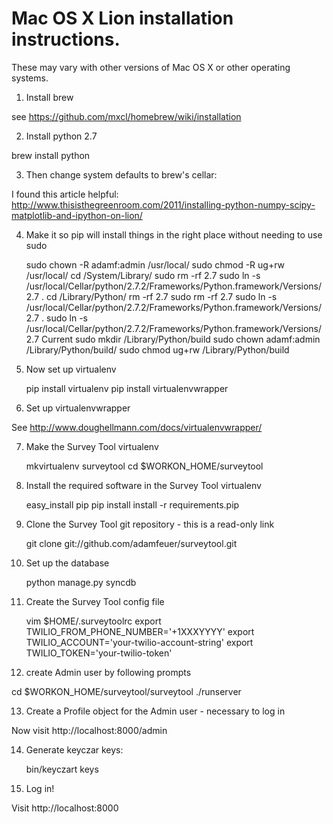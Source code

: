 Mac OS X Lion installation instructions. 
========================================

These may vary with other versions of Mac OS X or other operating systems.

1. Install brew

see https://github.com/mxcl/homebrew/wiki/installation

2. Install python 2.7

brew install python

3. Then change system defaults to brew's cellar:

I found this article helpful: http://www.thisisthegreenroom.com/2011/installing-python-numpy-scipy-matplotlib-and-ipython-on-lion/

4. Make it so pip will install things in the right place without needing to use sudo

    sudo chown -R adamf:admin /usr/local/
    sudo chmod -R ug+rw /usr/local/
    cd /System/Library/
    sudo rm -rf 2.7
    sudo ln -s /usr/local/Cellar/python/2.7.2/Frameworks/Python.framework/Versions/2.7 .
    cd /Library/Python/
    rm -rf 2.7
    sudo rm -rf 2.7
    sudo ln -s /usr/local/Cellar/python/2.7.2/Frameworks/Python.framework/Versions/2.7 .
    sudo ln -s /usr/local/Cellar/python/2.7.2/Frameworks/Python.framework/Versions/2.7 Current
    sudo mkdir  /Library/Python/build
    sudo chown adamf:admin /Library/Python/build/
    sudo chmod ug+rw /Library/Python/build

5. Now set up virtualenv

    pip install virtualenv
    pip install virtualenvwrapper

6. Set up virtualenvwrapper

See http://www.doughellmann.com/docs/virtualenvwrapper/

7. Make the Survey Tool virtualenv

    mkvirtualenv surveytool
    cd $WORKON_HOME/surveytool

8. Install the required software in the Survey Tool virtualenv

    easy_install pip
    pip install install -r requirements.pip
 
9. Clone the Survey Tool git repository - this is a read-only link

    git clone git://github.com/adamfeuer/surveytool.git

10. Set up the database

    python manage.py syncdb

11. Create the Survey Tool config file

    vim $HOME/.surveytoolrc
    export TWILIO_FROM_PHONE_NUMBER='+1XXXYYYY'
    export TWILIO_ACCOUNT='your-twilio-account-string'
    export TWILIO_TOKEN='your-twilio-token'

12. create Admin user by following prompts

   cd $WORKON_HOME/surveytool/surveytool
   ./runserver

13. Create a Profile object for the Admin user - necessary to log in

Now visit http://localhost:8000/admin

14. Generate keyczar keys:

    bin/keyczart keys

15. Log in!

Visit http://localhost:8000




